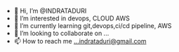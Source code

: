 - 👋 Hi, I’m @INDRATADURI
- 👀 I’m interested in devops, CLOUD AWS
- 🌱 I’m currently learning git,devops,ci/cd pipeline, AWS
- 💞️ I’m looking to collaborate on ...
- 📫 How to reach me ...indrataduri@gmail.com
 
<!---
INDRATADURI/INDRATADURI is a ✨ special ✨ repository because its `README.md` (this file) appears on your GitHub profile.
You can click the Preview link to take a look at your changes.
--->
